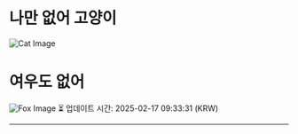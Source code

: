 
# 나만 없어 고양이

![Cat Image](https://cdn2.thecatapi.com/images/d2h.jpg)

# 여우도 없어
![Fox Image](https://randomfox.ca/images/71.jpg)
⏳ 업데이트 시간: 2025-02-17 09:33:31 (KRW)

---

